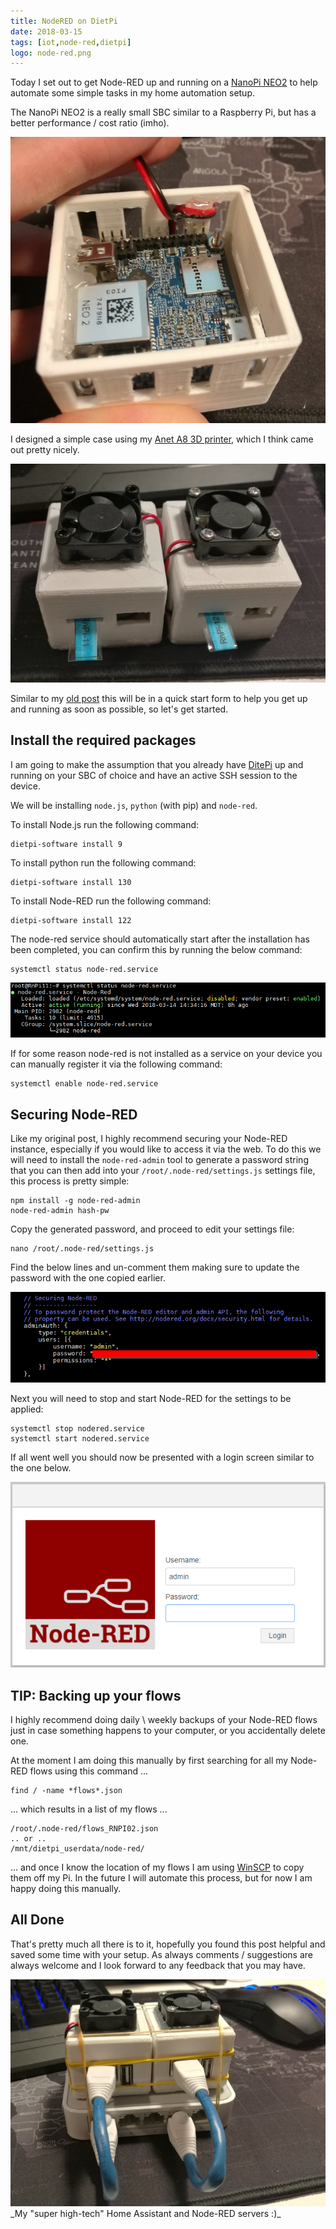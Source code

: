 ```yaml
---
title: NodeRED on DietPi
date: 2018-03-15
tags: [iot,node-red,dietpi]
logo: node-red.png
---
```


Today I set out to get Node-RED up and running on a [NanoPi NEO2](https://wiki.friendlyarm.com/wiki/index.php/NanoPi_NEO2) to help automate some simple tasks in my home automation setup.

The NanoPi NEO2 is a really small SBC similar to a Raspberry Pi, but has a better performance / cost ratio (imho).

<img src="./001.jpg" alt="" />

I designed a simple case using my [Anet A8 3D printer](https://www.banggood.com/Anet-A8-DIY-3D-Printer-Kit-1_75mm-or-0_4mm-Support-ABS-or-PLA-or-HIPS-p-1130694.html?imageAb=2&p=5T250523689812015082&akmClientCountry=CA&cur_warehouse=CN), which I think came out pretty nicely.

<img src="./002.jpg" alt="" />

Similar to my [old post](/blog/2017/2017-06-12/post/) this will be in a quick start form to help you get up and running as soon as possible, so let's get started.

## Install the required packages
I am going to make the assumption that you already have [DitePi](https://dietpi.com/) up and running on your SBC of choice and have an active SSH session to the device.

We will be installing `node.js`, `python` (with pip) and `node-red`.

To install Node.js run the following command:

```
dietpi-software install 9
```

To install python run the following command:

```
dietpi-software install 130
```

To install Node-RED run the following command:

```
dietpi-software install 122
```

The node-red service should automatically start after the installation has been completed, you can confirm this by running the below command:

```
systemctl status node-red.service
```

<img src="./003.png" alt="" />

If for some reason node-red is not installed as a service on your device you can manually register it via the following command:

```
systemctl enable node-red.service
```

## Securing Node-RED
Like my original post, I highly recommend securing your Node-RED instance, especially if you would like to access it via the web. To do this we will need to install the `node-red-admin` tool to generate a password string that you can then add into your `/root/.node-red/settings.js` settings file, this process is pretty simple:

```
npm install -g node-red-admin
node-red-admin hash-pw
```

Copy the generated password, and proceed to edit your settings file:

```
nano /root/.node-red/settings.js
```

Find the below lines and un-comment them making sure to update the password with the one copied earlier.

<img src="./004.png" alt="" />

Next you will need to stop and start Node-RED for the settings to be applied:

```
systemctl stop nodered.service
systemctl start nodered.service
```

If all went well you should now be presented with a login screen similar to the one below.

<img src="./005.png" alt="" />

## TIP: Backing up your flows
I highly recommend doing daily \ weekly backups of your Node-RED flows just in case something happens to your computer, or you accidentally delete one.

At the moment I am doing this manually by first searching for all my Node-RED flows using this command ...

```
find / -name *flows*.json
```

... which results in a list of my flows ...

```
/root/.node-red/flows_RNPI02.json
.. or ..
/mnt/dietpi_userdata/node-red/
```

... and once I know the location of my flows I am using [WinSCP](https://winscp.net/eng/download.php) to copy them off my Pi. In the future I will automate this process, but for now I am happy doing this manually.

## All Done
That's pretty much all there is to it, hopefully you found this post helpful and saved some time with your setup. As always comments / suggestions are always welcome and I look forward to any feedback that you may have.

<img src="./006.jpg" alt="" />
_My "super high-tech" Home Assistant and Node-RED servers :)_